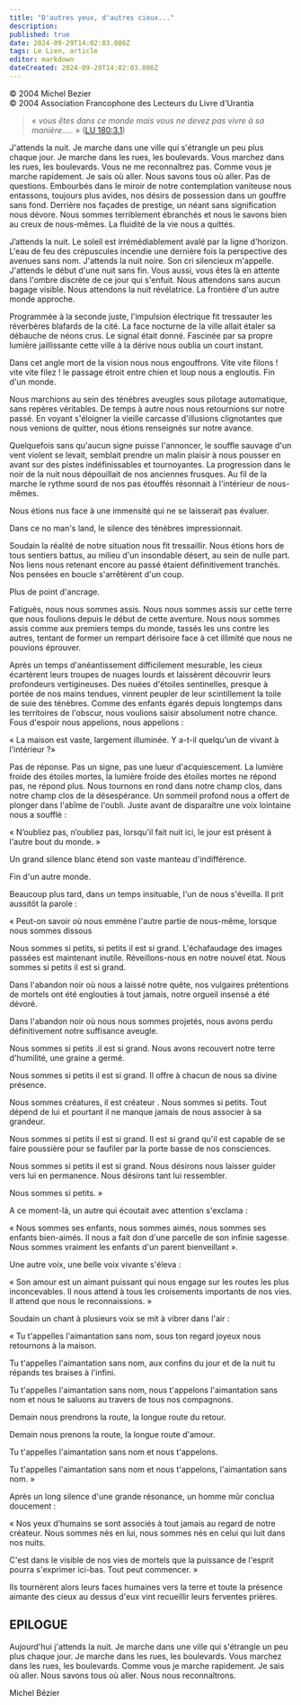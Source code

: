 ```yaml
---
title: "D'autres yeux, d'autres cieux..."
description: 
published: true
date: 2024-09-29T14:02:03.086Z
tags: Le Lien, article
editor: markdown
dateCreated: 2024-09-29T14:02:03.086Z
---
```


<p class="v-card v-sheet theme--light grey lighten-3 px-2">© 2004 Michel Bezier<br>© 2004 Association Francophone des Lecteurs du Livre d'Urantia</p>

> « _vous êtes dans ce monde mais vous ne devez pas vivre à sa manière....._ » ([LU 180:3.1](/fr/The_Urantia_Book/180#p3_1))

J'attends la nuit. Je marche dans une ville qui s'étrangle un peu plus chaque jour. Je marche dans les rues, les boulevards. Vous marchez dans les rues, les boulevards. Vous ne me reconnaîtrez pas. Comme vous je marche rapidement. Je sais où aller. Nous savons tous où aller. Pas de questions. Embourbés dans le miroir de notre contemplation vaniteuse nous entassons, toujours plus avides, nos désirs de possession dans un gouffre sans fond. Derrière nos façades de prestige, un néant sans signification nous dévore. Nous sommes terriblement ébranchés et nous le savons bien au creux de nous-mêmes. La fluidité de la vie nous a quittés.

J’attends la nuit. Le soleil est irrémédiablement avalé par la ligne d'horizon. L'eau de feu des crépuscules incendie une dernière fois la perspective des avenues sans nom. J'attends la nuit noire. Son cri silencieux m'appelle. J'attends le début d'une nuit sans fin. Vous aussi, vous êtes là en attente dans l'ombre discrète de ce jour qui s'enfuit. Nous attendons sans aucun bagage visible. Nous attendons la nuit révélatrice. La frontière d'un autre monde approche.

Programmée à la seconde juste, l'impulsion électrique fit tressauter les réverbères blafards de la cité. La face nocturne de la ville allait étaler sa débauche de néons crus. Le signal était donné. Fascinée par sa propre lumière jaillissante cette ville à la dérive nous oublia un court instant.

Dans cet angle mort de la vision nous nous engouffrons. Vite vite filons ! vite vite filez ! le passage étroit entre chien et loup nous a engloutis. Fin d'un monde.

Nous marchions au sein des ténèbres aveugles sous pilotage automatique, sans repères véritables. De temps à autre nous nous retournions sur notre passé. En voyant s'éloigner la vieille carcasse d'illusions clignotantes que nous venions de quitter, nous étions renseignés sur notre avance.

Quelquefois sans qu'aucun signe puisse l'annoncer, le souffle sauvage d'un vent violent se levait, semblait prendre un malin plaisir à nous pousser en avant sur des pistes indéfinissables et tournoyantes. La progression dans le noir de la nuit nous dépouillait de nos anciennes frusques. Au fil de la marche le rythme sourd de nos pas étouffés résonnait à l'intérieur de nous-mêmes.

Nous étions nus face à une immensité qui ne se laisserait pas évaluer.

Dans ce no man's land, le silence des ténèbres impressionnait.

Soudain la réalité de notre situation nous fit tressaillir. Nous étions hors de tous sentiers battus, au milieu d'un insondable désert, au sein de nulle part. Nos liens nous retenant encore au passé étaient définitivement tranchés. Nos pensées en boucle s'arrêtèrent d'un coup.

Plus de point d'ancrage.

Fatigués, nous nous sommes assis. Nous nous sommes assis sur cette terre que nous foulions depuis le début de cette aventure. Nous nous sommes assis comme aux premiers temps du monde, tassés les uns contre les autres, tentant de former un rempart dérisoire face à cet illimité que nous ne pouvions éprouver.

Après un temps d'anéantissement difficilement mesurable, les cieux écartèrent leurs troupes de nuages lourds et laissèrent découvrir leurs profondeurs vertigineuses. Des nuées d'étoiles sentinelles, presque à portée de nos mains tendues, vinrent peupler de leur scintillement la toile de suie des ténèbres. Comme des enfants égarés depuis longtemps dans les territoires de l'obscur, nous voulions saisir absolument notre chance. Fous d'espoir nous appelions, nous appelions :

« La maison est vaste, largement illuminée. Y a-t-il quelqu'un de vivant à l'intérieur ?»

Pas de réponse. Pas un signe, pas une lueur d'acquiescement. La lumière froide des étoiles mortes, la lumière froide des étoiles mortes ne répond pas, ne répond plus. Nous tournons en rond dans notre champ clos, dans notre champ clos de la désespérance. Un sommeil profond nous a offert de plonger dans l'abîme de l'oubli. Juste avant de disparaître une voix lointaine nous a soufflé :

« N’oubliez pas, n’oubliez pas, lorsqu'il fait nuit ici, le jour est présent à l'autre bout du monde. »

Un grand silence blanc étend son vaste manteau d'indifférence.

Fin d'un autre monde.

Beaucoup plus tard, dans un temps insituable, l'un de nous s'éveilla. Il prit aussitôt la parole :

« Peut-on savoir où nous emmène l'autre partie de nous-même, lorsque nous sommes dissous

Nous sommes si petits, si petits il est si grand. L'échafaudage des images passées est maintenant inutile. Réveillons-nous en notre nouvel état. Nous sommes si petits il est si grand.

Dans l'abandon noir où nous a laissé notre quête, nos vulgaires prétentions de mortels ont été englouties à tout jamais, notre orgueil insensé a été dévoré.

Dans l'abandon noir où nous nous sommes projetés, nous avons perdu définitivement notre suffisance aveugle.

Nous sommes si petits .il est si grand. Nous avons recouvert notre terre d'humilité, une graine a germé.

Nous sommes si petits  il est si grand. Il offre à chacun de nous sa divine présence.

Nous sommes créatures, il est créateur . Nous sommes si petits. Tout dépend de lui et pourtant il ne manque jamais de nous associer à sa grandeur.

Nous sommes si petits il est si grand. Il est si grand qu'il est capable de se faire poussière pour se faufiler par la porte basse de nos consciences.

Nous sommes si petits  il est si grand. Nous désirons nous laisser guider vers lui en permanence. Nous désirons tant lui ressembler.

Nous sommes si petits. »

A ce moment-là, un autre qui écoutait avec attention s'exclama :

« Nous sommes ses enfants, nous sommes aimés, nous sommes ses enfants bien-aimés. Il nous a fait don d'une parcelle de son infinie sagesse. Nous sommes vraiment les enfants d'un parent bienveillant ».

Une autre voix, une belle voix vivante s'éleva :

« Son amour est un aimant puissant qui nous engage sur les routes les plus inconcevables. Il nous attend à tous les croisements importants de nos vies. Il attend que nous le reconnaissions. »

Soudain un chant à plusieurs voix se mit à vibrer dans l'air :

« Tu t'appelles l'aimantation sans nom, sous ton regard joyeux nous retournons à la maison.

Tu t'appelles l'aimantation sans nom, aux confins du jour et de la nuit tu répands tes braises à l'infini.

Tu t'appelles l'aimantation sans nom, nous t'appelons l'aimantation sans nom et nous te saluons au travers de tous nos compagnons.

Demain nous prendrons la route, la longue route du retour.

Demain nous prenons la route, la longue route d'amour.

Tu t'appelles l'aimantation sans nom et nous t'appelons.

Tu t'appelles l'aimantation sans nom et nous t'appelons, l'aimantation sans nom. »

Après un long silence d'une grande résonance, un homme mûr conclua doucement :

« Nos yeux d’humains se sont associés à tout jamais au regard de notre créateur. Nous sommes nés en lui, nous sommes nés en celui qui luit dans nos nuits.

C'est dans le visible de nos vies de mortels que la puissance de l'esprit pourra s'exprimer ici-bas. Tout peut commencer. »

Ils tournèrent alors leurs faces humaines vers la terre et toute la présence aimante des cieux au dessus d'eux vint recueillir leurs ferventes prières.

## EPILOGUE

Aujourd'hui j'attends la nuit. Je marche dans une ville qui s'étrangle un peu plus chaque jour. Je marche dans les rues, les boulevards. Vous marchez dans les rues, les boulevards. Comme vous je marche rapidement. Je sais où aller. Nous savons tous où aller. Nous nous reconnaîtrons.

Michel Bézier